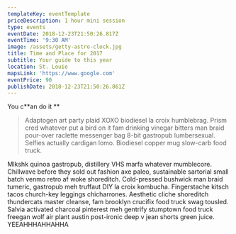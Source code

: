```yaml
---
templateKey: eventTemplate
priceDescription: 1 hour mini session
type: events
eventDate: 2018-12-23T21:50:26.817Z
eventTime: '9:30 AM'
image: /assets/getty-astro-clock.jpg
title: Time and Place for 2017
subtitle: Your guide to this year
location: St. Louie
mapsLink: 'https://www.google.com'
eventPrice: 90
publishDate: 2018-12-23T21:50:26.861Z
---
```

You c**an do it **

> Adaptogen art party plaid XOXO biodiesel la croix humblebrag. Prism cred whatever put a bird on it fam drinking vinegar bitters man braid pour-over raclette messenger bag 8-bit gastropub lumbersexual. Selfies actually cardigan lomo. Biodiesel copper mug slow-carb food truck.

Mlkshk quinoa gastropub, distillery VHS marfa whatever mumblecore. Chillwave before they sold out fashion axe paleo, sustainable sartorial small batch venmo retro af woke shoreditch. Cold-pressed bushwick man braid tumeric, gastropub meh truffaut DIY la croix kombucha. Fingerstache kitsch tacos church-key leggings chicharrones. Aesthetic cliche shoreditch thundercats master cleanse, fam brooklyn crucifix food truck swag tousled. Salvia activated charcoal pinterest meh gentrify stumptown food truck freegan wolf air plant austin post-ironic deep v jean shorts green juice. YEEAHHHAHHAHHA
